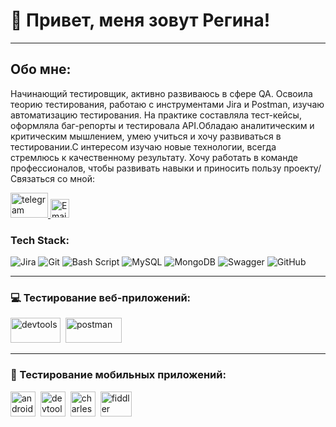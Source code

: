# 👋 Привет, меня зовут Регина!

---

## Обо мне:

Начинающий тестировщик, активно развиваюсь в сфере QA. Освоила теорию тестирования, работаю с инструментами Jira и Postman, изучаю автоматизацию тестирования. На практике составляла тест-кейсы, оформляла баг-репорты и тестировала API.Обладаю аналитическим и критическим мышлением, умею учиться и хочу развиваться в тестировании.С интересом изучаю новые технологии, всегда стремлюсь к качественному результату. Хочу работать в команде профессионалов, чтобы развивать навыки и приносить пользу проекту/ Связаться со мной:

<div id="badges"> 
<a href="https://t.me/reginakokh" target="_blank"> 
<img src="https://camo.githubusercontent.com/2f2b0c82cb9dc05f15a7b3724637a4862a98f06ad90260c6577fa873571475e6/68747470733a2f2f646f776e6c6f61642e6c6f676f2e77696e652f6c6f676f2f54656c656772616d5f28736f667477617265292f54656c656772616d5f28736f667477617265292d4c6f676f2e77696e652e706e67" width="60" height="40" alt="telegram" />
</a>
<!-- Email -->
    <a href="mailto:rv.kokh1602@omgau.org"> 
        <img src="https://upload.wikimedia.org/wikipedia/commons/4/4e/Gmail_Icon.png" width="30" height="30" alt="Email" />
    </a>
</div>


### Tech Stack:

![Jira](https://img.shields.io/badge/jira-%230A0FFF.svg?style=for-the-badge&logo=jira&logoColor=white) ![Git](https://img.shields.io/badge/git-%23F05033.svg?style=for-the-badge&logo=git&logoColor=white) ![Bash Script](https://img.shields.io/badge/bash_script-%23121011.svg?style=for-the-badge&logo=gnu-bash&logoColor=white) ![MySQL](https://img.shields.io/badge/mysql-4479A1.svg?style=for-the-badge&logo=mysql&logoColor=white) ![MongoDB](https://img.shields.io/badge/MongoDB-%234ea94b.svg?style=for-the-badge&logo=mongodb&logoColor=white) ![Swagger](https://img.shields.io/badge/-Swagger-%23Clojure?style=for-the-badge&logo=swagger&logoColor=white) ![GitHub](https://img.shields.io/badge/github-%23121011.svg?style=for-the-badge&logo=github&logoColor=white)

---

### 💻 Тестирование веб-приложений:
<div>
<img src="https://habrastorage.org/webt/dn/3g/3o/dn3g3o3c-ergivdqpoy09mfptxc.jpeg" title="devtools"alt="devtools" width="80" height="40" />&nbsp
<img src="https://s3.e2e4.ru/imgproxy/1277296" title="postman"alt="postman" width="90" height="40" />&nbsp

---

### 📲 Тестирование мобильных приложений:
<div>
<img src="https://camo.githubusercontent.com/2c79720a1406e07c1d6e12a045f3ecc1153ad5f6167bd3f8b938e7a7d30831d0/68747470733a2f2f692e696d6775722e636f6d2f635076764644502e706e67" title="androidstudio"alt="androidstudio" width="40" height="40" />&nbsp
<img src="https://timeweb.com/media/default/0001/02/aa30a388aab8e7c9289940835c4ed642dac5d352.png" title="xcode"alt="devtools" width="40" height="40" />&nbsp 
<img src="https://user-images.githubusercontent.com/15472/41327135-e4bf090c-6eca-11e8-9b76-032e8e2b0707.png" title="charles"alt="charles" width="40" height="40" />&nbsp 
<img src="https://avatars.mds.yandex.net/i?id=6f455596396f4c704580f767e74b3269-5233069-images-thumbs&n=13" title="fiddler"alt="fiddler" width="50" height="40" />&nbsp
